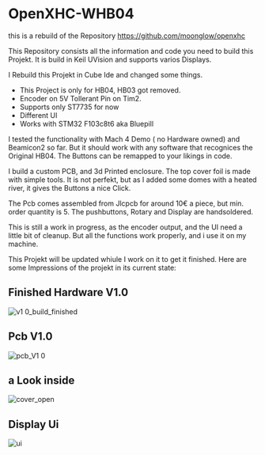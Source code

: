 # OpenXHC-WHB04


this is a rebuild of the Repository https://github.com/moonglow/openxhc 

This Repository consists all the information and code you need to build this Projekt. It is build in Keil UVision and supports varios Displays.

I Rebuild this Projekt in Cube Ide and changed some things.
- This Project is only for HB04, HB03 got removed.
- Encoder on 5V Tollerant Pin on Tim2.
- Supports only ST7735 for now
- Different UI
- Works with STM32 F103c8t6 aka Bluepill

I tested the functionality with Mach 4 Demo ( no Hardware owned) and Beamicon2 so far. But it should work with any software that recognices the Original HB04.
The Buttons can be remapped to your likings in code.

I build a custom PCB, and 3d Printed enclosure. 
The top cover foil is made with simple tools. It is not perfekt, but as I added some domes with a heated river, it gives the Buttons a nice Click.

The Pcb comes assembled from Jlcpcb for around 10€ a piece, but min. order quantity is 5.
The pushbuttons, Rotary and Display are handsoldered.

This is still a work in progress, as the encoder output, and the UI need a little bit of cleanup.
But all the functions work properly, and i use it on my machine.

This Projekt will be updated whiule I work on it to get it finished.
Here are some Impressions of the projekt in its current state:

## Finished Hardware V1.0
![v1 0_build_finished](https://github.com/user-attachments/assets/1b9d413c-b84d-428c-9bd9-02228abece8d)

## Pcb V1.0
![pcb_V1 0](https://github.com/user-attachments/assets/5d2cdaf9-2615-4f56-9971-138232a727e2)

## a Look inside
![cover_open](https://github.com/user-attachments/assets/40c11b59-10a0-4417-a93a-418ff70080a0)

## Display Ui
![ui](https://github.com/user-attachments/assets/c57479b0-7ce7-49dd-b0fe-c94b38cec598)

